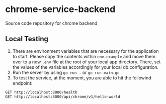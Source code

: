 # chrome-service-backend
Source code repository for chrome backend

## Local Testing

1. There are environment variables that are necessary for the application to start. Please copy the contents within `env.example` and move them over to a new `.env` file at the root of your local app directory. There, set the values of the variables accordingly for your local db configuration. 
2. Run the server by using `go run .` or `go run main.go`
3. To test the service, at the moment, you are able to hit the followind endpoint:
```
GET http://localhost:8000/health
GET http://localhost:8000/api/chrome/v1/hello-world
```
